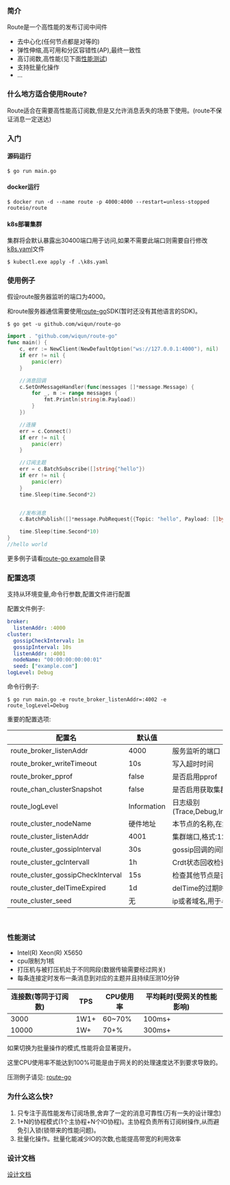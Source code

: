 ### 简介
Route是一个高性能的发布订阅中间件
- 去中心化(任何节点都是对等的)
- 弹性伸缩,高可用和分区容错性(AP),最终一致性
- 高订阅数,高性能(见下面[性能测试](https://github.com/wiqun/route#%E6%80%A7%E8%83%BD%E6%B5%8B%E8%AF%95))
- 支持批量化操作
- ...

### 什么地方适合使用Route?
Route适合在需要高性能高订阅数,但是又允许消息丢失的场景下使用。(route不保证消息一定送达)

### 入门
#### 源码运行
```
$ go run main.go
```
#### docker运行
```
$ docker run -d --name route -p 4000:4000 --restart=unless-stopped routeio/route
```
#### k8s部署集群
集群将会默认暴露出30400端口用于访问,如果不需要此端口则需要自行修改[k8s.yaml](k8s.yaml)文件
```
$ kubectl.exe apply -f .\k8s.yaml
```

### 使用例子
假设route服务器监听的端口为4000。

和route服务器通信需要使用[route-go](https://github.com/wiqun/route-go)SDK(暂时还没有其他语言的SDK)。
```shell
$ go get -u github.com/wiqun/route-go
```
```go
import . "github.com/wiqun/route-go"
func main() {
	c, err := NewClient(NewDefaultOption("ws://127.0.0.1:4000"), nil)
	if err != nil {
		panic(err)
	}

	//消息回调
	c.SetOnMessageHandler(func(messages []*message.Message) {
		for _, m := range messages {
			fmt.Println(string(m.Payload))
		}
	})

	//连接
	err = c.Connect()
	if err != nil {
		panic(err)
	}

	//订阅主题
	err = c.BatchSubscribe([]string{"hello"})
	if err != nil {
		panic(err)
	}
	time.Sleep(time.Second*2)


	//发布消息
	c.BatchPublish([]*message.PubRequest{{Topic: "hello", Payload: []byte("hello world")}})

	time.Sleep(time.Second*10)
}
//hello world
```
更多例子请看[route-go example](https://github.com/wiqun/route-go/tree/master/example)目录

### 配置选项
支持从环境变量,命令行参数,配置文件进行配置



配置文件例子:
```yaml
broker:
  listenAddr: :4000
cluster:
  gossipCheckInterval: 1m
  gossipInterval: 10s
  listenAddr: :4001
  nodeName: "00:00:00:00:00:01"
  seed: ["example.com"]
logLevel: Debug
```

命令行例子:
```
$ go run main.go -e route_broker_listenAddr=:4002 -e route_logLevel=Debug
```

重要的配置选项:

|  配置名   |默认值| 说明 |   
|  ----  | ----  | ----  |
| route_broker_listenAddr  | 4000 | 服务监听的端口 | 
| route_broker_writeTimeout  | 10s | 写入超时时间 | 
| route_broker_pprof  | false | 是否启用pprof | 
| route_chan_clusterSnapshot  | false | 是否启用获取集群状态快照Api | 
| route_logLevel  | Information | 日志级别(Trace,Debug,Information,Warning,Error,Critical,None) | 
| route_cluster_nodeName  |硬件地址| 本节点的名称,在集群必需唯一 | 
| route_cluster_listenAddr  |4001| 集群端口,格式:127.0.0.1:4001或者:4001 | 
| route_cluster_gossipInterval  | 30s | gossip回调的间隔 | 
| route_cluster_gcIntervall  | 1h | Crdt状态回收检查间隔 | 
| route_cluster_gossipCheckInterval  | 15s | 检查其他节点是否需要连接的间隔 | 
| route_cluster_delTimeExpired  | 1d | delTime的过期时长 | 
| route_cluster_seed  | 无 | ip或者域名,用于与其他节点进行连接 

<br>



### 性能测试

- Intel(R) Xeon(R) X5650
- cpu限制为1核
- 打压机与被打压机处于不同网段(数据传输需要经过网关)  
- 每条连接定时发布一条消息到对应的主题并且持续压测10分钟

|  连接数(等同于订阅数)   | TPS | CPU使用率  | 平均耗时(受网关的性能影响)  |
|  ----  | ----  |----  |----  |
| 3000  | 1W1+ | 60~70% | 100ms+ |
| 10000  | 1W+ | 70+% | 300ms+ |

如果切换为批量操作的模式,性能将会显著提升。

这里CPU使用率不能达到100%可能是由于网关的的处理速度达不到要求导致的。

压测例子请见: [route-go](https://github.com/wiqun/route-go/tree/master/example/pressure_test)


### 为什么这么快?
1. 只专注于高性能发布订阅场景,舍弃了一定的消息可靠性(万有一失的设计理念)
2. 1+N的协程模式(1个主协程+N个IO协程)。主协程负责所有订阅树操作,从而避免引入锁(锁带来的性能问题)。
3. 批量化操作。批量化能减少IO的次数,也能提高带宽的利用效率


### 设计文档
[设计文档](docs/设计文档.md)


